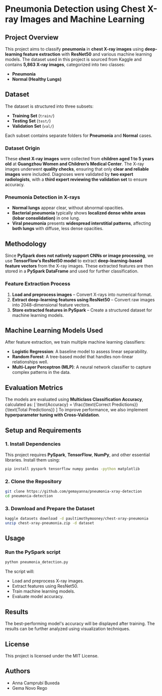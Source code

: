 # Pneumonia Detection using Chest X-ray Images and Machine Learning

## **Project Overview**
This project aims to classify **pneumonia** in **chest X-ray images** using **deep-learning feature extraction** with **ResNet50** and various machine learning models. The dataset used in this project is sourced from Kaggle and contains **5,863 X-ray images**, categorized into two classes:
- **Pneumonia**
- **Normal (Healthy Lungs)**

## **Dataset**
The dataset is structured into three subsets:
- **Training Set** (`train/`)
- **Testing Set** (`test/`)
- **Validation Set** (`val/`)

Each subset contains separate folders for **Pneumonia** and **Normal** cases.

### **Dataset Origin**
These **chest X-ray images** were collected from **children aged 1 to 5 years old** at **Guangzhou Women and Children’s Medical Center**. The X-ray images underwent **quality checks**, ensuring that only **clear and reliable images** were included. Diagnoses were validated by **two expert radiologists**, with a **third expert reviewing the validation set** to ensure accuracy.

### **Pneumonia Detection in X-rays**
- **Normal lungs** appear clear, without abnormal opacities.
- **Bacterial pneumonia** typically shows **localized dense white areas (lobar consolidation)** in one lung.
- **Viral pneumonia** presents **widespread interstitial patterns**, affecting **both lungs** with diffuse, less dense opacities.

## **Methodology**
Since **PySpark does not natively support CNNs or image processing**, we use **TensorFlow’s ResNet50 model** to extract **deep-learning-based feature vectors** from the X-ray images. These extracted features are then stored in a **PySpark DataFrame** and used for further classification.

### **Feature Extraction Process**
1. **Load and preprocess images** – Convert X-rays into numerical format.
2. **Extract deep-learning features using ResNet50** – Convert raw images into 2048-dimensional feature vectors.
3. **Store extracted features in PySpark** – Create a structured dataset for machine learning models.

## **Machine Learning Models Used**
After feature extraction, we train multiple machine learning classifiers:
- **Logistic Regression**: A baseline model to assess linear separability.
- **Random Forest**: A tree-based model that handles non-linear relationships well.
- **Multi-Layer Perceptron (MLP)**: A neural network classifier to capture complex patterns in the data.

## **Evaluation Metrics**
The models are evaluated using **Multiclass Classification Accuracy**, calculated as:
\[
\text{Accuracy} = \frac{\text{Correct Predictions}}{\text{Total Predictions}}
\]
To improve performance, we also implement **hyperparameter tuning with Cross-Validation**.

## **Setup and Requirements**
### **1. Install Dependencies**
This project requires **PySpark**, **TensorFlow**, **NumPy**, and other essential libraries. Install them using:
```bash
pip install pyspark tensorflow numpy pandas -python matplotlib
```

### **2. Clone the Repository**
```bash
git clone https://github.com/gemayanna/pneumonia-xray-detection
cd pneumonia-detection
```

### **3. Download and Prepare the Dataset**
```bash
kaggle datasets download -d paultimothymooney/chest-xray-pneumonia
unzip chest-xray-pneumonia.zip -d dataset
```

## **Usage**
### **Run the PySpark script**
```bash
python pneumonia_detection.py
```
The script will:
- Load and preprocess X-ray images.
- Extract features using ResNet50.
- Train machine learning models.
- Evaluate model accuracy.

## **Results**
The best-performing model's accuracy will be displayed after training. The results can be further analyzed using visualization techniques.

## **License**
This project is licensed under the MIT License.

## **Authors**
- Anna Camprubí Buxeda
- Gema Novo Rego



